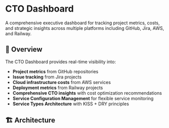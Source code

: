# CTO Dashboard

A comprehensive executive dashboard for tracking project metrics, costs, and strategic insights across multiple platforms including GitHub, Jira, AWS, and Railway.

## 🎯 Overview

The CTO Dashboard provides real-time visibility into:
- **Project metrics** from GitHub repositories
- **Issue tracking** from Jira projects  
- **Cloud infrastructure costs** from AWS services
- **Deployment metrics** from Railway projects
- **Comprehensive CTO insights** with cost optimization recommendations
- **Service Configuration Management** for flexible service monitoring
- **Service Types Architecture** with KISS + DRY principles

## 🏗️ Architecture
